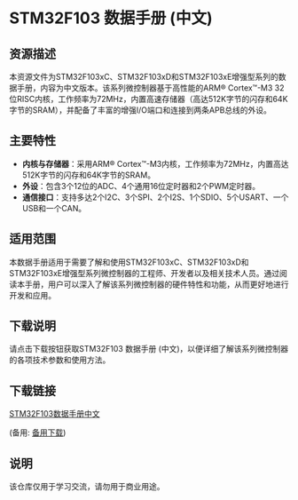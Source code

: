 # STM32F103 数据手册 (中文)

## 资源描述

本资源文件为STM32F103xC、STM32F103xD和STM32F103xE增强型系列的数据手册，内容为中文版本。该系列微控制器基于高性能的ARM® Cortex™-M3 32位RISC内核，工作频率为72MHz，内置高速存储器（高达512K字节的闪存和64K字节的SRAM），并配备了丰富的增强I/O端口和连接到两条APB总线的外设。

## 主要特性

- **内核与存储器**：采用ARM® Cortex™-M3内核，工作频率为72MHz，内置高达512K字节的闪存和64K字节的SRAM。
- **外设**：包含3个12位的ADC、4个通用16位定时器和2个PWM定时器。
- **通信接口**：支持多达2个I2C、3个SPI、2个I2S、1个SDIO、5个USART、一个USB和一个CAN。

## 适用范围

本数据手册适用于需要了解和使用STM32F103xC、STM32F103xD和STM32F103xE增强型系列微控制器的工程师、开发者以及相关技术人员。通过阅读本手册，用户可以深入了解该系列微控制器的硬件特性和功能，从而更好地进行开发和应用。

## 下载说明

请点击下载按钮获取STM32F103 数据手册 (中文)，以便详细了解该系列微控制器的各项技术参数和使用方法。

## 下载链接
[STM32F103数据手册中文](https://pan.quark.cn/s/d5717450a37d) 

(备用: [备用下载](https://pan.baidu.com/s/1B_8JOo3HToOSNYcjCAFUEQ?pwd=1234))

## 说明

该仓库仅用于学习交流，请勿用于商业用途。
